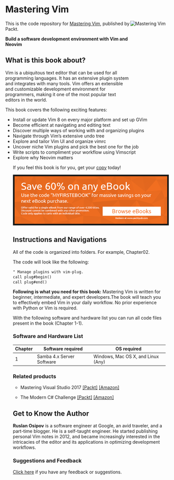 # Mastering Vim

<a href="https://www.packtpub.com/application-development/mastering-vim?utm_source=github&utm_medium=repository&utm_campaign=9781789341096 "><img src="https://d1ldz4te4covpm.cloudfront.net/sites/default/files/imagecache/ppv4_main_book_cover/B11044_MockupCover_NEW.png" alt="Mastering Vim" height="256px" align="right"></a>

This is the code repository for [Mastering Vim](https://www.packtpub.com/application-development/mastering-vim?utm_source=github&utm_medium=repository&utm_campaign=9781789341096 ), published by Packt.

**Build a software development environment with Vim and Neovim**

## What is this book about?
Vim is a ubiquitous text editor that can be used for all programming languages. It has an extensive plugin system and integrates with many tools. Vim offers an extensible and customizable development environment for programmers, making it one of the most popular text editors in the world.

This book covers the following exciting features:
<ul>
  <li>Install or update Vim 8 on every major platform and set up GVim </li>
  <li>Become efficient at navigating and editing text </li>
  <li>Discover multiple ways of working with and organizing plugins </li>
  <li>Navigate through Vim’s extensive undo tree </li>
  <li>Explore and tailor Vim UI and organize vimrc </li>
  <li>Uncover niche Vim plugins and pick the best one for the job </li>
  <li>Write scripts to compliment your workflow using Vimscript </li>
  <li>Explore why Neovim matters </li>

If you feel this book is for you, get your [copy](https://www.amazon.com/dp/1-789-34109-4) today!

<a href="https://www.packtpub.com/?utm_source=github&utm_medium=banner&utm_campaign=GitHubBanner"><img src="https://raw.githubusercontent.com/PacktPublishing/GitHub/master/GitHub.png" 
alt="https://www.packtpub.com/" border="5" /></a>

## Instructions and Navigations
All of the code is organized into folders. For example, Chapter02.

The code will look like the following:
```
" Manage plugins with vim-plug.
call plug#begin()
call plug#end()
```

**Following is what you need for this book:**
Mastering Vim is written for beginner, intermediate, and expert developers.The book will teach you to effectively embed Vim in your daily workflow. No prior experience with Python or Vim is required.

With the following software and hardware list you can run all code files present in the book (Chapter 1-1).
### Software and Hardware List
| Chapter | Software required | OS required |
| -------- | ------------------------------------ | ----------------------------------- |
| 1 | Samba 4.x Server Software | Windows, Mac OS X, and Linux (Any) |



### Related products
* Mastering Visual Studio 2017 [[Packt]](https://india.packtpub.com/in/application-development/mastering-visual-studio-2017?utm_source=github&utm_medium=repository&utm_campaign=) [[Amazon]](https://www.amazon.com/dp/1787281906)

* The Modern C# Challenge  [[Packt]](https://india.packtpub.com/in/application-development/modern-c-challenge-0?utm_source=github&utm_medium=repository&utm_campaign=) [[Amazon]](https://www.amazon.com/dp/1-789-53542-5)


## Get to Know the Author
**Ruslan Osipov** is a software engineer at Google, an avid traveler, and a part-time blogger. He is a self-taught engineer. He started publishing personal Vim notes in 2012, and became increasingly interested in the intricacies of the editor and its applications in optimizing development workflows.




### Suggestions and Feedback
[Click here](https://docs.google.com/forms/d/e/1FAIpQLSdy7dATC6QmEL81FIUuymZ0Wy9vH1jHkvpY57OiMeKGqib_Ow/viewform) if you have any feedback or suggestions.



